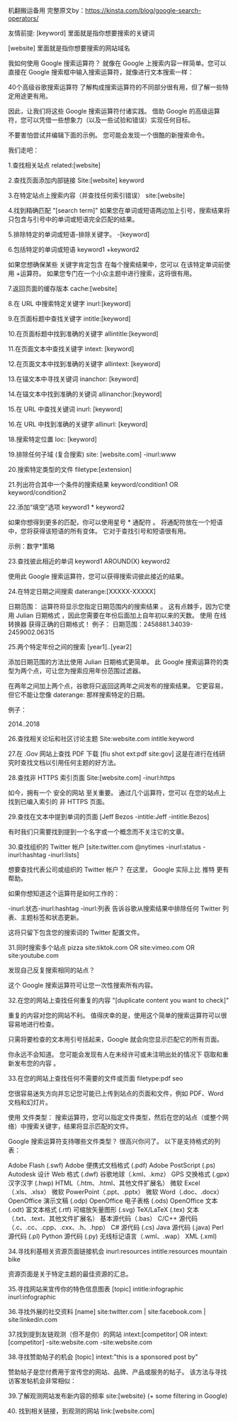 机翻搬运备用 完整原文by：https://kinsta.com/blog/google-search-operators/

友情前提:
[keyword] 里面就是指你想要搜索的关键词

[website] 里面就是指你想要搜索的网站域名

我如何使用 Google 搜索运算符？
就像在 Google 上搜索内容一样简单。您可以直接在 Google 搜索框中输入搜索运算符，就像进行文本搜索一样：


40个高级谷歌搜索运算符
了解构成搜索运算符的不同部分很有用，但了解一些特定用途更有用。

因此，让我们将这些 Google 搜索运算符付诸实践。 借助 Google 的高级运算符，您可以凭借一些想象力（以及一些试验和错误）实现任何目标。

不要害怕尝试并编辑下面的示例。 您可能会发现一个很酷的新搜索命令。

我们走吧：

1.查找相关站点
related:[website]

2.查找页面添加内部链接
Site:[website] keyword

3.在特定站点上搜索内容（并查找任何索引错误）
site:[website]

4.找到精确匹配
"[search term]"
如果您在单词或短语两边加上引号，搜索结果将只包含与引号中的单词或短语完全匹配的结果。

5.排除特定的单词或短语-排除关键字。
-[keyword]

6.包括特定的单词或短语
keyword1 +keyword2

如果您想确保某些 关键字肯定包含 在每个搜索结果中，您可以 在该特定单词前使用 +运算符。 如果您专门在一个小众主题中进行搜索，这将很有用。

7.返回页面的缓存版本
cache:[website]

8.在 URL 中搜索特定关键字
inurl:[keyword]

9.在页面标题中查找关键字
intitle:[keyword]

10.在页面标题中找到准确的关键字
allintitle:[keyword]

11.在页面文本中查找关键字
intext: [keyword]

12.在页面文本中找到准确的关键字
allintext: [keyword]


13.在锚文本中寻找关键词
inanchor: [keyword]

14.在锚文本中找到准确的关键词
allinanchor:[keyword]


15.在 URL 中查找关键词
inurl: [keyword]


16.在 URL 中找到准确的关键字
allinurl: [keyword]


18.搜索特定位置
loc: [keyword]


19.排除任何子域 (复合搜索)
site: [website.com] -inurl:www


20.搜索特定类型的文件
filetype:[extension]

21.列出符合其中一个条件的搜索结果
keyword/condition1 OR keyword/condition2


22.添加“填空”选项
keyword1 * keyword2

如果你想得到更多的匹配，你可以使用星号 * 通配符 。 将通配符放在一个短语中，您将获得该短语的所有变体。 它对于查找引号和短语很有用。

示例：数字*策略


23.查找彼此相近的单词
keyword1 AROUND(X) keyword2

使用此 Google 搜索运算符，您可以获得搜索词彼此接近的结果。 

24.在特定日期之间搜索
daterange:[XXXXX-XXXXX]

日期范围： 运算符将显示您指定日期范围内的搜索结果 。
 这有点棘手，因为它使用 Julian 日期格式 ，因此您需要在年份后面加上自年初以来的天数。
 使用 在线转换器 获得正确的日期格式！
例子：
日期范围：2458881.34039-2459002.06315

25.两个特定年份之间的搜索
[year1]..[year2]

添加日期范围的方法比使用 Julian 日期格式更简单。 此 Google 搜索运算符的类型为两个点，可让您为搜索应用年份范围过滤器。

在两年之间加上两个点，谷歌将只返回这两年之间发布的搜索结果。 它更容易，但它不能让您像 daterange: 那样搜索特定的日期。

例子：

2014..2018

26.查找相关论坛和社区讨论主题
Site:website.com intitle:keyword

27.在 .Gov 网站上查找 PDF 下载
[flu shot ext:pdf site:gov]
这是在进行在线研究时查找文档以引用任何主题的好方法。

28.查找非 HTTPS 索引页面
Site:[website.com] -inurl:https

如今，拥有一个 安全的网站 至关重要。
 通过几个运算符，您可以 在您的站点上找到已编入索引的 非 HTTPS 页面。


29.查找在文本中提到单词的页面
[Jeff Bezos -intitle:Jeff -intitle:Bezos]

有时我们只需要找到提到一个名字或一个概念而不关注它的文章。


30.查找组织的 Twitter 帐户
[site:twitter.com @nytimes -inurl:status -inurl:hashtag -inurl:lists]

想要查找代表公司或组织的 Twitter 帐户？ 在这里， Google 实际上比 推特 更有帮助。

如果你想知道这个运算符是如何工作的：

-inurl:状态-inurl:hashtag -inurl:列表  告诉谷歌从搜索结果中排除任何 Twitter 列表、主题标签和状态更新。

这将只留下包含您的搜索词的 Twitter 配置文件。

31.同时搜索多个站点
pizza site:tiktok.com OR site:vimeo.com OR site:youtube.com

发现自己反复搜索相同的站点？

这个 Google 搜索运算符可让您一次性搜索所有内容。

32.在您的网站上查找任何重复的内容
"[duplicate content you want to check]"

重复的内容对您的网站不利。 值得庆幸的是，使用这个简单的搜索运算符可以很容易地进行检查。

只需将要检查的文本用引号括起来，Google 就会向您显示匹配它的所有页面。

你永远不会知道。 您可能会发现有人在未经许可或未注明出处的情况下 窃取和重新发布您的内容 。

33.在您的网站上查找任何不需要的文件或页面
filetype:pdf seo

您很容易迷失方向并忘记您可能已上传到站点的页面和文件，例如 PDF、Word 文档和幻灯片。

使用 文件类型： 搜索运算符，您可以指定文件类型，然后在您的站点（或整个网络）中搜索关键字，结果将显示匹配的文件。

Google 搜索运算符支持哪些文件类型？
很高兴你问了。 以下是支持格式的列表：

Adobe Flash (.swf)
Adobe 便携式文档格式 (.pdf)
Adobe PostScript (.ps)
Autodesk 设计 Web 格式 (.dwf)
谷歌地球（.kml、.kmz）
GPS 交换格式 (.gpx)
汉字汉字 (.hwp)
HTML（.htm、.html、其他文件扩展名）
微软 Excel（.xls、.xlsx）
微软 PowerPoint（.ppt、.pptx）
微软 Word（.doc、.docx）
OpenOffice 演示文稿 (.odp)
OpenOffice 电子表格 (.ods)
OpenOffice 文本 (.odt)
富文本格式 (.rtf)
可缩放矢量图形 (.svg)
TeX/LaTeX (.tex)
文本（.txt、.text、其他文件扩展名）
基本源代码（.bas）
C/C++ 源代码（.c、.cc、.cpp、.cxx、.h、.hpp）
C# 源代码 (.cs)
Java 源代码 (.java)
Perl 源代码 (.pl)
Python 源代码 (.py)
无线标记语言（.wml、.wap）
XML (.xml)

34.寻找利基相关资源页面链接机会
inurl:resources intitle:resources mountain bike

资源页面是关于特定主题的最佳资源的汇总。


35.寻找网站来宣传你的特色信息图表
[topic] intitle:infographic inurl:infographic


36.寻找外展的社交资料
[name] site:twitter.com | site:facebook.com | site:linkedin.com


37.找到提到友链观测（但不是你）的网站
intext:[competitor] OR intext:[competitor] -site:website.com -site:website.com


38.寻找赞助帖子的机会
[topic] intext:"this is a sponsored post by"

赞助帖子是您付费用于宣传您的网站、品牌、产品或服务的帖子。 该方法与寻找访客发帖机会非常相似：


39.了解观测网站发布新内容的频率
site:[website} (+ some filtering in Google)

40. 找到相关链接，到观测的网站
link:[website.com]

